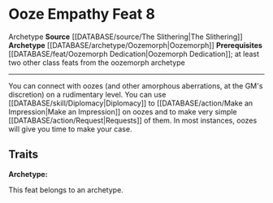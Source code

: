 ﻿---
actions: null
cost: null
element: null
feat: Ooze Empathy
frequency: null
heighten_level: null
id: '2189'
level: '8'
name: Ooze Empathy
prerequisite: '[[DATABASE/feat/Oozemorph Dedication|Oozemorph Dedication]] ; at least
  two other class feats fromthe oozemorph archetype'
rarity: Common
requirement: null
rus_type_level: null
school: null
source: '[[DATABASE/source/The Slithering|The Slithering]]'
subcategory: null
trait:
- '[[DATABASE/trait/Archetype|Archetype]]'
trigger: null
type: Feat

---
# Ooze Empathy <span class="item-type">Feat 8</span>

<span class="item-trait">Archetype</span>
**Source** [[DATABASE/source/The Slithering|The Slithering]]
**Archetype** [[DATABASE/archetype/Oozemorph|Oozemorph]]
**Prerequisites** [[DATABASE/feat/Oozemorph Dedication|Oozemorph Dedication]]; at least two other class feats from the oozemorph archetype

---
You can connect with oozes (and other amorphous aberrations, at the GM's discretion) on a rudimentary level. You can use [[DATABASE/skill/Diplomacy|Diplomacy]] to [[DATABASE/action/Make an Impression|Make an Impression]] on oozes and to make very simple [[DATABASE/action/Request|Requests]] of them. In most instances, oozes will give you time to make your case.

## Traits

**Archetype:**

This feat belongs to an archetype.